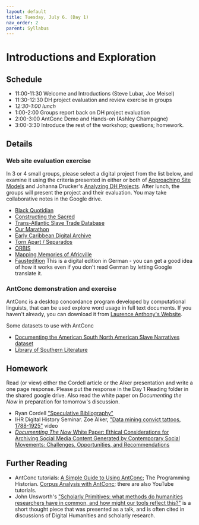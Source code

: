 ```yaml
---
layout: default
title: Tuesday, July 6. (Day 1)
nav_order: 2
parent: Syllabus
---
```

# Introductions and Exploration

## Schedule

* 11:00-11:30 Welcome and Introductions (Steve Lubar, Joe Meisel)
* 11:30-12:30 DH project evaluation and review exercise in groups
* _12:30-1:00  lunch_
* 1:00-2:00 Groups report back on DH project evaluation
* 2:00-3:00 AntConc Demo and Hands-on (Ashley Champagne)
* 3:00-3:30 Introduce the rest of the workshop; questions; homework.

## Details

### Web site evaluation exercise

In 3 or 4 small groups, please select a digital project from the list below, and examine it using the criteria presented in either or both of [Approaching Site Models](https://docs.google.com/document/d/1Pr64IMjHnS6CShX4xrsDWCty4QbqtuUaeyDa4u3p-JE/edit?usp=sharing) and Johanna Drucker's [Analyzing DH Projects](http://medhieval.com/classes/hh2020/labs/analyzing-dh-projects/). After lunch, the groups will present the project and their evaluation. You may take collaborative notes in the Google drive.


* [Black Quotidian](https://blackquotidian.org/)
* [Constructing the Sacred](https://constructingthesacred.org/index.html)
* [Trans-Atlantic Slave Trade Database](https://www.slavevoyages.org/)
* [Our Marathon](https://marathon.library.northeastern.edu/)
* [Early Caribbean Digital Archive](https://ecda.northeastern.edu/)
* [Torn Apart / Separados](http://xpmethod.columbia.edu/torn-apart/volume/2/index)
* [ORBIS](https://orbis.stanford.edu/)
* [Mapping Memories of Africville](https://storymaps.arcgis.com/stories/561e07e0d0504b2b918a1230fe554918)
* [Faustedition](http://www.faustedition.net/) This is a digital edition in German - you can get a good idea of how it works even if you don't read German by letting Google translate it. 

### AntConc demonstration and exercise

AntConc is a desktop concordance program developed by computational linguists, that can be used explore word usage in full text documents. If you haven't already, you can download it from [Laurence Anthony's Website](https://www.laurenceanthony.net/software/antconc/).

Some datasets to use with AntConc
*  [Documenting the American South North American Slave Narratives dataset](https://docsouth.unc.edu/neh/)
* [Library of Southern Literature](https://docsouth.unc.edu/southlit/)


## Homework
Read (or view) either the Cordell article or the Alker presentation and write a one page response. Please put the response in the Day 1 Reading folder in the shared google drive. Also read the white paper on _Documenting the Now_ in preparation for tomorrow's discussion.

* Ryan Cordell ["Speculative Bibliography"](https://doi.org/10.1515/ang-2020-0041)
* IHR Digital History Seminar. Zoe Alker, ["Data mining convict tattoos, 1788-1925"](https://www.youtube.com/watch?v=L5jmtExC7A4) video
* [_Documenting The	Now_ White	Paper: Ethical Considerations	for	Archiving	Social Media	Content	Generated	by Contemporary
Social	Movements: Challenges, Opportunities,	and	Recommendations](https://www.docnow.io/docs/docnow-whitepaper-2018.pdf)


## Further Reading

* AntConc tutorials: [A Simple Guide to Using AntConc](http://www.laurenceanthony.net/software/antconc/resources/help_AntConc321_english.pdf); The Programming Historian. [Corpus Analysis with AntConc](https://programminghistorian.org/en/lessons/corpus-analysis-with-antconc); there are also YouTube tutorials.
* John Unsworth's ["Scholarly Primitives: what methods do humanities researchers have in common, and how might our tools reflect this?"](https://johnunsworth.name/Kings.5-00/primitives.html) is a short thought piece that was presented as a talk, and is often cited in discussions of Digital Humanities and scholarly research.

<br/>
